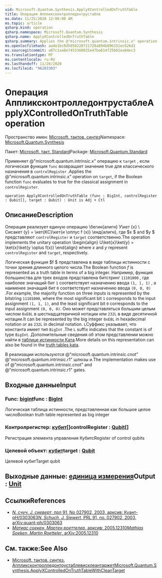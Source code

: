```yaml
---
uid: Microsoft.Quantum.Synthesis.ApplyXControlledOnTruthTable
title: Операция Аппликсконтролледонтрустабле
ms.date: 11/25/2020 12:00:00 AM
ms.topic: article
qsharp.kind: operation
qsharp.namespace: Microsoft.Quantum.Synthesis
qsharp.name: ApplyXControlledOnTruthTable
qsharp.summary: Applies the @"microsoft.quantum.intrinsic.x" operation on `target`, if the Boolean function `func` evaluates to true for the classical assignment in `controlRegister`.
ms.openlocfilehash: aa4e1bc0d5058228721728a894b896331ec626d1
ms.sourcegitcommit: a87c1aa8e7453360025e47ba614f25b02ea84ec3
ms.translationtype: MT
ms.contentlocale: ru-RU
ms.lasthandoff: 11/26/2020
ms.locfileid: "96203303"
---
```

# <a name="applyxcontrolledontruthtable-operation"></a><span data-ttu-id="afa81-102">Операция Аппликсконтролледонтрустабле</span><span class="sxs-lookup"><span data-stu-id="afa81-102">ApplyXControlledOnTruthTable operation</span></span>

<span data-ttu-id="afa81-103">Пространство имен: [Microsoft. тактов. синтез](xref:Microsoft.Quantum.Synthesis)</span><span class="sxs-lookup"><span data-stu-id="afa81-103">Namespace: [Microsoft.Quantum.Synthesis](xref:Microsoft.Quantum.Synthesis)</span></span>

<span data-ttu-id="afa81-104">Пакет: [Microsoft. такт. Standard](https://nuget.org/packages/Microsoft.Quantum.Standard)</span><span class="sxs-lookup"><span data-stu-id="afa81-104">Package: [Microsoft.Quantum.Standard](https://nuget.org/packages/Microsoft.Quantum.Standard)</span></span>


<span data-ttu-id="afa81-105">Применяет @"microsoft.quantum.intrinsic.x" операцию к `target` , если логическая функция `func` возвращает значение true для классического назначения в `controlRegister` .</span><span class="sxs-lookup"><span data-stu-id="afa81-105">Applies the @"microsoft.quantum.intrinsic.x" operation on `target`, if the Boolean function `func` evaluates to true for the classical assignment in `controlRegister`.</span></span>

```qsharp
operation ApplyXControlledOnTruthTable (func : BigInt, controlRegister : Qubit[], target : Qubit) : Unit is Adj + Ctl
```


## <a name="description"></a><span data-ttu-id="afa81-106">Описание</span><span class="sxs-lookup"><span data-stu-id="afa81-106">Description</span></span>

<span data-ttu-id="afa81-107">Операция реализует единую операцию \бегин{алигн} У\кет {x} \ Сисакет {y} = \кет{КС}\кет{и \оплус f (x)} \енд{алигн}, где $x $ and $y $ представляют `controlRegister` и `target` соответственно.</span><span class="sxs-lookup"><span data-stu-id="afa81-107">The operation implements the unitary operation \begin{align} U\ket{x}\ket{y} = \ket{x}\ket{y \oplus f(x)} \end{align} where $x$ and $y$ represent `controlRegister` and `target`, respectively.</span></span>

<span data-ttu-id="afa81-108">Логическая функция $f $ представлена в виде таблицы истинности с точки зрения длинного целого числа.</span><span class="sxs-lookup"><span data-stu-id="afa81-108">The Boolean function $f$ is represented as a truth table in terms of a big integer.</span></span>
<span data-ttu-id="afa81-109">Например, функция большинства для трех входов представлена битстринг `11101000` , где наиболее значащий бит `1` соответствует назначению ввода `(1, 1, 1)` , а наименее значащий бит `0` соответствует назначению ввода `(0, 0, 0)` .</span><span class="sxs-lookup"><span data-stu-id="afa81-109">For example, the majority function on three inputs is represented by the bitstring `11101000`, where the most significant bit `1` corresponds to the input assignment `(1, 1, 1)`, and the least significant bit `0` corresponds to the input assignment `(0, 0, 0)`.</span></span>
<span data-ttu-id="afa81-110">Оно может представляться большим целым числом `0xE8L` в шестнадцатеричной нотации или `232L` в виде десятичной нотации.</span><span class="sxs-lookup"><span data-stu-id="afa81-110">It can be represented by the big integer `0xE8L` in hexadecimal notation or as `232L` in decimal notation.</span></span>  <span data-ttu-id="afa81-111">`L`Суффикс указывает, что константа имеет тип `BigInt` .</span><span class="sxs-lookup"><span data-stu-id="afa81-111">The `L` suffix indicates that the constant is of type `BigInt`.</span></span>
<span data-ttu-id="afa81-112">Дополнительные сведения об этом представлении можно найти в [таблице истинности Ката](https://github.com/microsoft/QuantumKatas/tree/main/TruthTables).</span><span class="sxs-lookup"><span data-stu-id="afa81-112">More details on this representation can also be found in the [truth tables kata](https://github.com/microsoft/QuantumKatas/tree/main/TruthTables).</span></span>

<span data-ttu-id="afa81-113">В реализации используются @"microsoft.quantum.intrinsic.cnot" @"microsoft.quantum.intrinsic.r1" шлюзы и.</span><span class="sxs-lookup"><span data-stu-id="afa81-113">The implementation makes use of @"microsoft.quantum.intrinsic.cnot" and @"microsoft.quantum.intrinsic.r1" gates.</span></span>

## <a name="input"></a><span data-ttu-id="afa81-114">Входные данные</span><span class="sxs-lookup"><span data-stu-id="afa81-114">Input</span></span>

### <a name="func--bigint"></a><span data-ttu-id="afa81-115">Func: [bigint](xref:microsoft.quantum.lang-ref.bigint)</span><span class="sxs-lookup"><span data-stu-id="afa81-115">func : [BigInt](xref:microsoft.quantum.lang-ref.bigint)</span></span>

<span data-ttu-id="afa81-116">Логическая таблица истинности, представленная как большое целое число</span><span class="sxs-lookup"><span data-stu-id="afa81-116">Boolean truth table represented as big integer</span></span>


### <a name="controlregister--qubit"></a><span data-ttu-id="afa81-117">Контролрегистер: [кубит](xref:microsoft.quantum.lang-ref.qubit)[]</span><span class="sxs-lookup"><span data-stu-id="afa81-117">controlRegister : [Qubit](xref:microsoft.quantum.lang-ref.qubit)[]</span></span>

<span data-ttu-id="afa81-118">Регистрация элемента управления Кубитс</span><span class="sxs-lookup"><span data-stu-id="afa81-118">Register of control qubits</span></span>


### <a name="target--qubit"></a><span data-ttu-id="afa81-119">Целевой объект: [кубит](xref:microsoft.quantum.lang-ref.qubit)</span><span class="sxs-lookup"><span data-stu-id="afa81-119">target : [Qubit](xref:microsoft.quantum.lang-ref.qubit)</span></span>

<span data-ttu-id="afa81-120">Целевой кубит</span><span class="sxs-lookup"><span data-stu-id="afa81-120">Target qubit</span></span>



## <a name="output--unit"></a><span data-ttu-id="afa81-121">Выходные данные: [единица измерения](xref:microsoft.quantum.lang-ref.unit)</span><span class="sxs-lookup"><span data-stu-id="afa81-121">Output : [Unit](xref:microsoft.quantum.lang-ref.unit)</span></span>



## <a name="references"></a><span data-ttu-id="afa81-122">Ссылки</span><span class="sxs-lookup"><span data-stu-id="afa81-122">References</span></span>

- [<span data-ttu-id="afa81-123">*N. счуч*, *J. сиеверт*, прл 91, No 027902, 2003, арксив: Куант-pH/0303063</span><span class="sxs-lookup"><span data-stu-id="afa81-123">*N. Schuch*, *J. Siewert*, PRL 91, no. 027902, 2003, arXiv:quant-ph/0303063</span></span>](https://arxiv.org/abs/quant-ph/0303063)
- [<span data-ttu-id="afa81-124">*Матиас соекен*, *Мартен роеттелер*, арксив: 2005.12310</span><span class="sxs-lookup"><span data-stu-id="afa81-124">*Mathias Soeken*, *Martin Roetteler*, arXiv:2005.12310</span></span>](https://arxiv.org/abs/2005.12310)

## <a name="see-also"></a><span data-ttu-id="afa81-125">См. также:</span><span class="sxs-lookup"><span data-stu-id="afa81-125">See Also</span></span>

- [<span data-ttu-id="afa81-126">Microsoft. тактов. синтез. Аппликсконтролледонтрустаблевисклеантаржет</span><span class="sxs-lookup"><span data-stu-id="afa81-126">Microsoft.Quantum.Synthesis.ApplyXControlledOnTruthTableWithCleanTarget</span></span>](xref:Microsoft.Quantum.Synthesis.ApplyXControlledOnTruthTableWithCleanTarget)